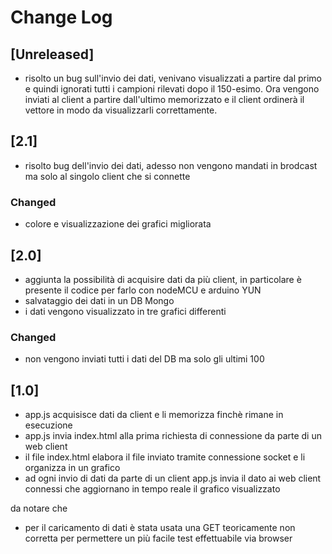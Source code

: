 # Change Log

## [Unreleased]
- risolto un bug sull'invio dei dati, venivano visualizzati a partire dal primo e quindi ignorati tutti i campioni rilevati dopo il 150-esimo. Ora vengono inviati al client a partire dall'ultimo memorizzato e il client ordinerà il vettore in modo da visualizzarli correttamente. 


## [2.1]
- risolto bug dell'invio dei dati, adesso non vengono mandati in brodcast ma solo al singolo client che si connette

### Changed
- colore e visualizzazione dei grafici migliorata

## [2.0]
- aggiunta la possibilità di acquisire dati da più client, in particolare è presente il codice per farlo con nodeMCU e arduino YUN
- salvataggio dei dati in un DB Mongo
- i dati vengono visualizzato in tre grafici differenti

### Changed
- non vengono inviati tutti i dati del DB ma solo gli ultimi 100

## [1.0]
- app.js acquisisce dati da client e li memorizza finchè rimane in esecuzione
- app.js invia index.html alla prima richiesta di connessione da parte di un web client
- il file index.html elabora il file inviato tramite connessione socket e li organizza in un grafico
- ad ogni invio di dati da parte di un client app.js invia il dato ai web client connessi che aggiornano in tempo reale il grafico visualizzato

da notare che 
- per il caricamento di dati è stata usata una GET teoricamente non corretta per permettere un più facile test effettuabile via browser
